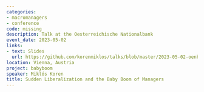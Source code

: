 ```yaml
---
categories:
- macromanagers
- conference
code: missing
description: Talk at the Oesterreichische Nationalbank
event_date: 2023-05-02
links:
- text: Slides
  url: https://github.com/korenmiklos/talks/blob/master/2023-05-02-oenb/README.pdf
location: Vienna, Austria
project: babyboom
speaker: Miklós Koren
title: Sudden Liberalization and the Baby Boom of Managers
---
```


